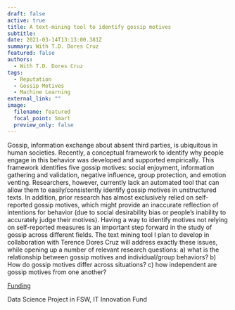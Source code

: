 ```yaml
---
draft: false
active: true
title: A text-mining tool to identify gossip motives
subtitle: 
date: 2021-03-14T13:13:00.381Z
summary: With T.D. Dores Cruz
featured: false
authors:
  - With T.D. Dores Cruz
tags:
  - Reputation
  - Gossip Motives
  - Machine Learning
external_link: ""
image:
  filename: featured
  focal_point: Smart
  preview_only: false
---
```

Gossip, information exchange about absent third parties, is ubiquitous in human societies. Recently, a conceptual framework to identify why people engage in this behavior was developed and supported empirically. This framework identifies five gossip motives: social enjoyment, information gathering and validation, negative influence, group protection, and emotion venting. Researchers, however, currently lack an automated tool that can allow them to easily/consistently identify gossip motives in unstructured texts. In addition, prior research has almost exclusively relied on self-reported gossip motives, which might provide an inaccurate reflection of intentions for behavior (due to social desirability bias or people’s inability to accurately judge their motives). Having a way to identify motives not relying on self-reported measures is an important step forward in the study of gossip across different fields. The text mining tool I plan to develop in collaboration with Terence Dores Cruz will address exactly these issues, while opening up a number of relevant research questions: a) what is the relationship between gossip motives and individual/group behaviors? b) How do gossip motives differ across situations? c) how independent are gossip motives from one another?


<u>Funding</u> 

Data Science Project in FSW, IT Innovation Fund
